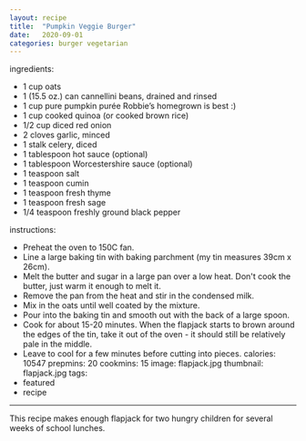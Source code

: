 ```yaml
---
layout: recipe
title:  "Pumpkin Veggie Burger"
date:   2020-09-01
categories: burger vegetarian
---
```

ingredients:
  - 1 cup oats
  - 1 (15.5 oz.) can cannellini beans, drained and rinsed
  - 1 cup pure pumpkin purée Robbie’s homegrown is best :) 
  - 1 cup cooked quinoa (or cooked brown rice)
  - 1/2 cup diced red onion
  - 2 cloves garlic, minced
  - 1 stalk celery, diced
  - 1 tablespoon hot sauce (optional)
  - 1 tablespoon Worcestershire sauce (optional)
  - 1 teaspoon salt
 -  1 teaspoon cumin
  - 1 teaspoon fresh thyme
  - 1 teaspoon fresh sage
  - 1/4 teaspoon freshly ground black pepper

instructions:
  - Preheat the oven to 150C fan.
  - Line a large baking tin with baking parchment (my tin measures 39cm x 26cm).
  - Melt the butter and sugar in a large pan over a low heat. Don't cook the butter, just warm it enough to melt it.
  - Remove the pan from the heat and stir in the condensed milk.
  - Mix in the oats until well coated by the mixture.
  - Pour into the baking tin and smooth out with the back of a large spoon.
  - Cook for about 15-20 minutes. When the flapjack starts to brown around the edges of the tin, take it out of the oven - it should still be relatively pale in the middle.
  - Leave to cool for a few minutes before cutting into pieces.
calories: 10547
prepmins: 20
cookmins: 15
image: flapjack.jpg
thumbnail: flapjack.jpg
tags:
  - featured
  - recipe
---
This recipe makes enough flapjack for two hungry children for several weeks of school lunches.